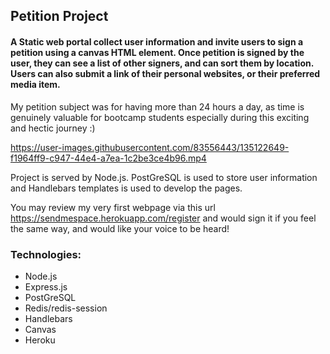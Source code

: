 ## Petition Project

#### A Static web portal collect user information and invite users to sign a petition using a canvas HTML element. Once petition is signed by the user, they can see a list of other signers, and can sort them by location. Users can also submit a link of their personal websites, or their preferred media item. 

My petition subject was for having more than 24 hours a day, as time is genuinely valuable for bootcamp students especially during this exciting and hectic journey :)

https://user-images.githubusercontent.com/83556443/135122649-f1964ff9-c947-44e4-a7ea-1c2be3ce4b96.mp4

Project is served by Node.js. PostGreSQL is used to store user information and Handlebars templates is used to develop the pages.

You may review my very first webpage via this url https://sendmespace.herokuapp.com/register and would sign it if you feel the same way, and would like your voice to be heard!

### Technologies:

* Node.js
* Express.js
* PostGreSQL
* Redis/redis-session
* Handlebars
* Canvas
* Heroku
